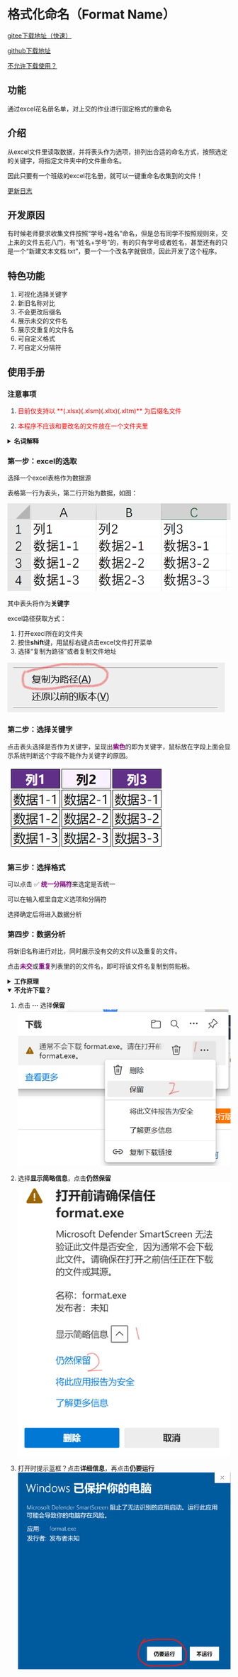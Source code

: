 # 格式化命名（Format Name）

[gitee下载地址（快速）](https://gitee.com/cxh1205/FormatName/releases/v2.6.0)

[github下载地址](https://github.com/cxh1205/FormatName/releases/latest)

[不允许下载使用？](#unable)

## 功能

通过excel花名册名单，对上交的作业进行固定格式的重命名

## 介绍

从excel文件里读取数据，并将表头作为选项，排列出合适的命名方式，按照选定的关键字，将指定文件夹中的文件重命名。

因此只要有一个班级的excel花名册，就可以一键重命名收集到的文件！

[更新日志](https://cxh1205.gitee.io/formatname/update.html)

## 开发原因

有时候老师要求收集文件按照“学号+姓名”命名，但是总有同学不按照规则来，交上来的文件五花八门，有“姓名+学号”的，有的只有学号或者姓名，甚至还有的只是一个“新建文本文档.txt”，要一个一个改名字就很烦，因此开发了这个程序。

## 特色功能

1. 可视化选择关键字
2. 新旧名称对比
3. 不会更改后缀名
4. 展示未交的文件名
5. 展示交重复的文件名
6. 可自定义格式
7. 可自定义分隔符


## 使用手册

### 注意事项

1. <p style="color:red">目前仅支持以 **(.xlsx)(.xlsm)(.xltx)(.xltm)** 为后缀名文件</p>
2. <p style="color:red">本程序不应该和要改名的文件放在一个文件夹里</p>



<details>
<summary>
<strong>名词解释</strong>
</summary>

1. **选项**：指设置命名格式时可以选择的项
2. **关键字**：重命名时将根据旧名字中包含的关键字来匹配新名字，表格中选项重复最少的关键字优先级最高

</details>

### 第一步：excel的选取

选择一个excel表格作为数据源

表格第一行为表头，第二行开始为数据，如图：

![2](image/2.png)

其中表头将作为**关键字**

excel路径获取方式：

1. 打开execl所在的文件夹
2. 按住**shift**键，用鼠标右键点击excel文件打开菜单
3. 选择“复制为路径”或者复制文件地址

![3](image/3.png)

### 第二步：选择关键字

点击表头选择是否作为关键字，呈现出<strong style="color:purple">紫色</strong>的即为关键字，鼠标放在字段上面会显示系统判断这个字段不能作为关键字的原因。

![4](image/4.png)

### 第三步：选择格式

可以点击 ✅ <strong style="color:purple">统一分隔符</strong>来选定是否统一

可以在输入框里自定义选项和分隔符

选择确定后将进入数据分析

### 第四步：数据分析

将新旧名称进行对比，同时展示没有交的文件以及重复的文件。

点击<strong style="color:purple">未交</strong>或<strong style="color:purple">重复</strong>列表里的的文件名，即可将该文件名复制到剪贴板。

<details>
<summary>
<strong>工作原理</strong>
</summary>


根据选择出来的关键字列表，在文件夹列表中去寻找这个关键字。

（关键字的优先级通过关键字包含的值的重复次数来计算，重复次数越少，优先级越高）

如果找到了，就为这个文件更改名字，如果没找到，就继续扫描列表寻找下一个关键字。

直到所有的关键字用完，此时呈现未找到的文件名。

</details>

<details open>
<summary>
<strong id="unable">不允许下载？</strong>
</summary>

1. 点击 **···** 选择**保留**
![5](image/5.png)

2. 选择**显示简略信息**，点击**仍然保留**
![6](image/6.png)

3. 打开时提示蓝框？点击**详细信息**，再点击**仍要运行**
![7](image/7.png)
</details>